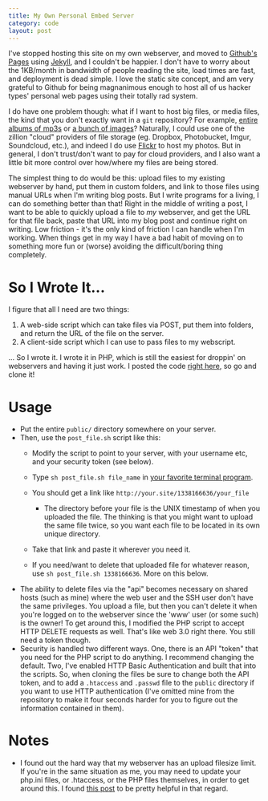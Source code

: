 ```yaml
---
title: My Own Personal Embed Server
category: code
layout: post
---
```


I've stopped hosting this site on my own webserver, and moved to [Github's](https://github.com) [Pages](http://pages.github.com/) using [Jekyll](https://github.com/mojombo/jekyll), and I couldn't be happier. I don't have to worry about the 1KB/month in bandwidth of people reading the site, load times are fast, and deployment is dead simple. I love the static site concept, and am very grateful to Github for being magnanimous enough to host all of us hacker types' personal web pages using their totally rad system.

I do have one problem though: what if I want to host big files, or media files, the kind that you don't exactly want in a `git` repository? For example, [entire albums of mp3s](http://donald.merand.org/projects/2011/08/16/album-exploration-slideshow.html) or [a bunch of images](http://donald.merand.org/art/2011/12/04/old-drawings.html)? Naturally, I could use one of the zillion "cloud" providers of file storage (eg. Dropbox, Photobucket, Imgur, Soundcloud, etc.), and indeed I do use [Flickr](http://www.flickr.com/photos/79212667@N07/) to host my photos. But in general, I don't trust/don't want to pay for cloud providers, and I also want a little bit more control over how/where my files are being stored.

The simplest thing to do would be this: upload files to my existing webserver by hand, put them in custom folders, and link to those files using manual URLs when I'm writing blog posts. But I write programs for a living, I can do something better than that! Right in the middle of writing a post, I want to be able to quickly upload a file to _my_ webserver, and get the URL for that file back, paste that URL into my blog post and continue right on writing. Low friction - it's the only kind of friction I can handle when I'm working. When things get in my way I have a bad habit of moving on to something more fun or (worse) avoiding the difficult/boring thing completely.



So I Wrote It...
================

I figure that all I need are two things: 

1. A web-side script which can take files via POST, put them into folders, and return the URL of the file on the server.
2. A client-side script which I can use to pass files to my webscript.

... So I wrote it. I wrote it in PHP, which is still the easiest for droppin' on webservers and having it just work. I posted the code [right here](https://github.com/dmerand/post_file), so go and clone it!




Usage
=====

- Put the entire `public/` directory somewhere on your server.
- Then, use the `post_file.sh` script like this:
  - Modify the script to point to your server, with your username etc, and your security token (see below).
  - Type `sh post_file.sh file_name` in [your favorite terminal program](http://www.iterm2.com/).
  - You should get a link like `http://your.site/1338166636/your_file`

    - The directory before your file is the UNIX timestamp of when you uploaded the file. The thinking is that you might want to upload the same file twice, so you want each file to be located in its own unique directory.
  - Take that link and paste it wherever you need it.
  - If you need/want to delete that uploaded file for whatever reason, use `sh post_file.sh 1338166636`. More on this below.
- The ability to delete files via the "api" becomes necessary on shared hosts (such as mine) where the web user and the SSH user don't have the same privileges. You upload a file, but then you can't delete it when you're logged on to the webserver since the 'www' user (or some such) is the owner! To get around this, I modified the PHP script to accept HTTP DELETE requests as well. That's like web 3.0 right there. You still need a token though.
- Security is handled two different ways. One, there is an API "token" that you need for the PHP script to do anything. I recommend changing the default. Two, I've enabled HTTP Basic Authentication and built that into the scripts. So, when cloning the files be sure to change both the API token, and to add a `.htaccess` and `.passwd` file to the `public` directory if you want to use HTTP authentication (I've omitted mine from the repository to make it four seconds harder for you to figure out the information contained in them).


Notes
=====

- I found out the hard way that my webserver has an upload filesize limit. If you're in the same situation as me, you may need to update your php.ini files, or .htaccess, or the PHP files themselves, in order to get around this. I found [this post](http://www.php.net/manual/en/features.file-upload.php#107406) to be pretty helpful in that regard.
